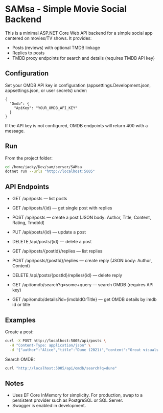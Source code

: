 # SAMsa - Simple Movie Social Backend

This is a minimal ASP.NET Core Web API backend for a simple social app centered on movies/TV shows. It provides:

- Posts (reviews) with optional TMDB linkage
- Replies to posts
- TMDB proxy endpoints for search and details (requires TMDB API key)

Configuration
-------------

Set your OMDB API key in configuration (appsettings.Development.json, appsettings.json, or user secrets) under:

```
{
  "Omdb": {
    "ApiKey": "YOUR_OMDB_API_KEY"
  }
}
```

If the API key is not configured, OMDB endpoints will return 400 with a message.

Run
---

From the project folder:

```bash
cd /home/jacky/Dev/sam/server/SAMsa
dotnet run --urls "http://localhost:5005"
```

API Endpoints
-------------

- GET /api/posts — list posts
- GET /api/posts/{id} — get single post with replies
- POST /api/posts — create a post (JSON body: Author, Title, Content, Rating, TmdbId)
- PUT /api/posts/{id} — update a post
- DELETE /api/posts/{id} — delete a post

- GET /api/posts/{postId}/replies — list replies
- POST /api/posts/{postId}/replies — create reply (JSON body: Author, Content)
- DELETE /api/posts/{postId}/replies/{id} — delete reply

- GET /api/omdb/search?q=some+query — search OMDB (requires API key)
- GET /api/omdb/details?id={imdbIdOrTitle} — get OMDB details by imdb id or title

Examples
--------

Create a post:

```bash
curl -X POST http://localhost:5005/api/posts \
  -H "Content-Type: application/json" \
  -d '{"author":"Alice","title":"Dune (2021)","content":"Great visuals!","rating":8}'
```

Search OMDB:

```bash
curl "http://localhost:5005/api/omdb/search?q=dune"
```

Notes
-----
- Uses EF Core InMemory for simplicity. For production, swap to a persistent provider such as PostgreSQL or SQL Server.
- Swagger is enabled in development.
